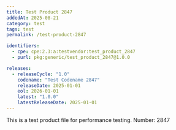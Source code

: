 ```yaml
---
title: Test Product 2847
addedAt: 2025-08-21
category: test
tags: test
permalink: /test-product-2847

identifiers:
  - cpe: cpe:2.3:a:testvendor:test_product_2847
  - purl: pkg:generic/test_product_2847@1.0.0

releases:
  - releaseCycle: "1.0"
    codename: "Test Codename 2847"
    releaseDate: 2025-01-01
    eol: 2026-01-01
    latest: "1.0.0"
    latestReleaseDate: 2025-01-01
---
```


This is a test product file for performance testing. Number: 2847
